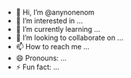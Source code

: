 - 👋 Hi, I’m @anynonenom
- 👀 I’m interested in ...
- 🌱 I’m currently learning ...
- 💞️ I’m looking to collaborate on ...
- 📫 How to reach me ...
- 😄 Pronouns: ...
- ⚡ Fun fact: ...

<!---
anynonenom/anynonenom is a ✨ special ✨ repository because its `README.md` (this file) appears on your GitHub profile.
You can click the Preview link to take a look at your changes.
--->
